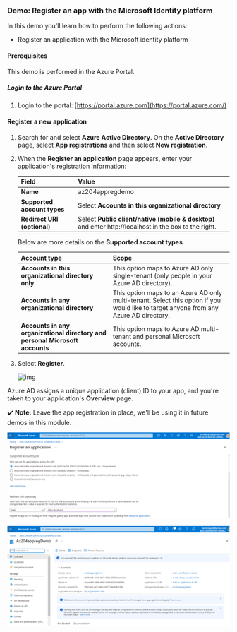 ### Demo: Register an app with the Microsoft Identity platform

In this demo you'll learn how to perform the following actions:

- Register an application with the Microsoft identity platform

#### Prerequisites

This demo is performed in the Azure Portal.

##### Login to the Azure Portal

1. Login to the portal: [https://portal.azure.com](https://portal.azure.com/)

#### Register a new application

1. Search for and select **Azure Active Directory**. On the **Active Directory** page, select **App registrations** and then select **New registration**.

2. When the **Register an application** page appears, enter your application's registration information:

   | Field                       | Value                                                        |
   | --------------------------- | ------------------------------------------------------------ |
   | **Name**                    | az204appregdemo                                              |
   | **Supported account types** | Select **Accounts in this organizational directory**         |
   | **Redirect URI (optional)** | Select **Public client/native (mobile & desktop)** and enter http://localhost in the box to the right. |

   Below are more details on the **Supported account types**.

   | Account type                                                 | Scope                                                        |
   | ------------------------------------------------------------ | ------------------------------------------------------------ |
   | **Accounts in this organizational directory only**           | This option maps to Azure AD only single-tenant (only people in your Azure AD directory). |
   | **Accounts in any organizational directory**                 | This option maps to an Azure AD only multi-tenant. Select this option if you would like to target anyone from any Azure AD directory. |
   | **Accounts in any organizational directory and personal Microsoft accounts** | This option maps to Azure AD multi-tenant and personal Microsoft accounts. |

3. Select **Register**.

   ![img](https://www.skillpipe.com/api/2.1/content/urn:uuid:88438492-2a00-5769-bee1-e4c9ebc889fb@2020-12-12T08:30:18Z/OEBPS/Images/906136-363583.png)

Azure AD assigns a unique application (client) ID to your app, and you're taken to your application's **Overview** page.

✔️ **Note:** Leave the app registration in place, we'll be using it in future demos in this module.

![Captura](images/Captura.PNG)

![Captura1](images/Captura1.PNG)

